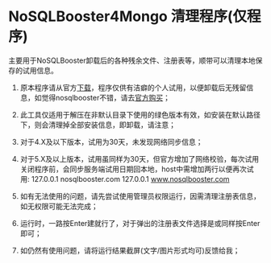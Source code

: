 # NoSQLBooster4Mongo 清理程序(仅程序)

主要用于NoSQLBooster卸载后的各种残余文件、注册表等，顺带可以清理本地保存的试用信息。

1. 原本程序请从官方[下载](https://nosqlbooster.com/downloads)，程序仅供有洁癖的个人试用，以便卸载后无残留信息，如觉得nosqlbooster不错，请去[官方购买](https://nosqlbooster.com/purchase)；

2. 此工具仅适用于解压在非默认目录下使用的绿色版本有效，如安装在默认路径下，则会清理掉全部安装信息，即卸载，请注意；

3. 对于4.X及以下版本，试用为30天，未发现网络同步信息；

4. 对于5.X及以上版本，试用虽同样为30天，但官方增加了网络校验，每次试用关闭程序前，会同步服务端试用日期回本地，host中需增加两行以便再次试用: 
   127.0.0.1 nosqlbooster.com
   127.0.0.1 www.nosqlbooster.com

5. 如有无法使用的问题，请先尝试使用管理员权限运行，因需清理注册表信息，如无权限可能无法完成；

6. 运行时，一路按Enter建就行了，对于弹出的注册表文件选择是或同样按Enter即可；

7. 如仍然有使用问题，请将运行结果截屏(文字/图片形式均可)反馈给我；
